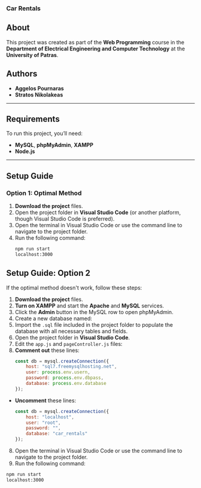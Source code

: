 ### **Car Rentals**

## **About**  
This project was created as part of the **Web Programming** course in the **Department of Electrical Engineering and Computer Technology** at the **University of Patras**.

## **Authors**  
- **Aggelos Pournaras**  
- **Stratos Nikolakeas**  

---

## **Requirements**  
To run this project, you’ll need:  
- **MySQL**, **phpMyAdmin**, **XAMPP**  
- **Node.js**  

---

## **Setup Guide**

### **Option 1: Optimal Method**  
1. **Download the project** files.  
2. Open the project folder in **Visual Studio Code** (or another platform, though Visual Studio Code is preferred).  
3. Open the terminal in Visual Studio Code or use the command line to navigate to the project folder.  
4. Run the following command:  
   ```bash
   npm run start
   localhost:3000

## **Setup Guide: Option 2**

If the optimal method doesn't work, follow these steps:

1. **Download the project** files.  
2. **Turn on XAMPP** and start the **Apache** and **MySQL** services.  
3. Click the **Admin** button in the MySQL row to open phpMyAdmin.  
4. Create a new database named:  
5. Import the `.sql` file included in the project folder to populate the database with all necessary tables and fields.  
6. Open the project folder in **Visual Studio Code**.  
7. Edit the `app.js` and `pageController.js` files:
8. **Comment out** these lines:
     ```javascript
     const db = mysql.createConnection({
         host: "sql7.freemysqlhosting.net",
         user: process.env.usern,
         password: process.env.dbpass,
         database: process.env.database
     });
     ```
- **Uncomment** these lines:
  ```javascript
  const db = mysql.createConnection({
      host: "localhost",
      user: "root",
      password: "",
      database: "car_rentals"
  });
  ```
8. Open the terminal in Visual Studio Code or use the command line to navigate to the project folder.  
9. Run the following command:  
```bash
npm run start
localhost:3000
